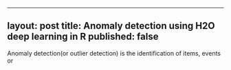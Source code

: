 
---
layout: post
title: Anomaly detection using H2O deep learning in R
published: false
---

Anomaly detection(or outlier detection) is the identification of items, events or 








